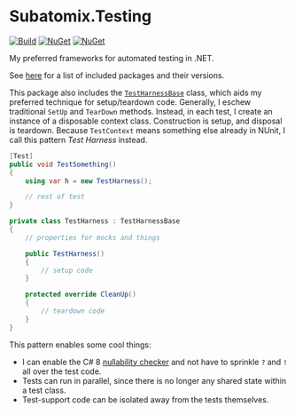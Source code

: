 # Subatomix.Testing

[![Build](https://github.com/sharpjs/Subatomix.Testing/workflows/Build/badge.svg)](https://github.com/sharpjs/Subatomix.Testing/actions)
[![NuGet](https://img.shields.io/nuget/v/Subatomix.Testing.svg)](https://www.nuget.org/packages/Subatomix.Testing)
[![NuGet](https://img.shields.io/nuget/dt/Subatomix.Testing.svg)](https://www.nuget.org/packages/Subatomix.Testing)

My preferred frameworks for automated testing in .NET.

See [here](https://github.com/sharpjs/Subatomix.Testing/blob/master/Subatomix.Testing/Subatomix.Testing.csproj)
for a list of included packages and their versions.

This package also includes the
[`TestHarnessBase`](https://github.com/sharpjs/Subatomix.Testing/blob/master/Subatomix.Testing/TestHarnessBase.cs)
class, which aids my preferred technique for setup/teardown code.  Generally, I
eschew traditional `SetUp` and `TearDown` methods.  Instead, in each test, I
create an instance of a disposable context class.  Construction is setup, and
disposal is teardown.  Because `TestContext` means something else already in
NUnit, I call this pattern *Test Harness* instead.

```csharp
[Test]
public void TestSomething()
{
    using var h = new TestHarness();

    // rest of test
}

private class TestHarness : TestHarnessBase
{
    // properties for mocks and things

    public TestHarness()
    {
        // setup code
    }

    protected override CleanUp()
    {
        // teardown code
    }
}
```

This pattern enables some cool things:

- I can enable the C# 8
  [nullability checker](https://docs.microsoft.com/en-us/dotnet/csharp/nullable-references)
  and not have to sprinkle `?` and `!` all over the test code.
- Tests can run in parallel, since there is no longer any shared state within a test class.
- Test-support code can be isolated away from the tests themselves.
